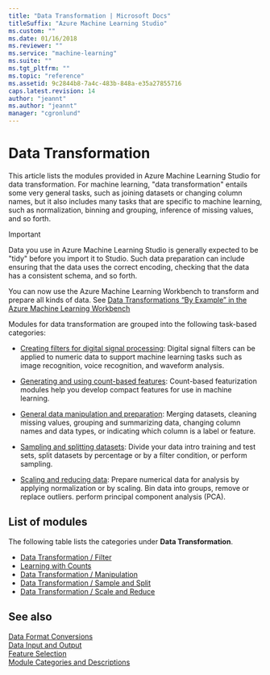 ```yaml
---
title: "Data Transformation | Microsoft Docs"
titleSuffix: "Azure Machine Learning Studio"
ms.custom: ""
ms.date: 01/16/2018
ms.reviewer: ""
ms.service: "machine-learning"
ms.suite: ""
ms.tgt_pltfrm: ""
ms.topic: "reference"
ms.assetid: 9c2844b8-7a4c-483b-848a-e35a27855716
caps.latest.revision: 14
author: "jeannt"
ms.author: "jeannt"
manager: "cgronlund"
---
```

# Data Transformation

This article lists the modules provided in  Azure Machine Learning Studio for data transformation. For machine learning, "data transformation" entails some very general tasks, such as joining datasets or changing column names, but it also includes many tasks that are specific to machine learning, such as normalization, binning and grouping, inference of missing values, and so forth. 

> [!IMPORTANT]
> Data you use in Azure Machine Learning Studio is generally expected to be "tidy" before you import it to Studio. Such data preparation can include ensuring that the data uses the correct encoding, checking that the data has a consistent schema, and so forth. 
> 
> You can now use the Azure Machine Learning Workbench to transform and prepare all kinds of data. See [Data Transformations “By Example” in the Azure Machine Learning Workbench](https://blogs.technet.microsoft.com/machinelearning/2017/09/25/by-example-transformations-in-the-azure-machine-learning-workbench/)

Modules for data transformation are grouped into the following task-based categories:
   
-   [Creating filters for digital signal processing](data-transformation-filter.md): Digital signal filters can be applied to numeric data to support machine learning tasks such as image recognition, voice recognition, and waveform analysis.  
  
-   [Generating and using count-based features](data-transformation-learning-with-counts.md): Count-based featurization modules help you develop compact features for use in machine learning.  
  
-   [General data manipulation and preparation](data-transformation-manipulation.md): Merging datasets, cleaning missing values, grouping and summarizing data, changing column names and data types, or indicating which column is a label or feature.  
  
-   [Sampling and splitting datasets](data-transformation-sample-and-split.md): Divide your data intro training and test sets, split datasets by percentage or by a filter condition, or perform sampling.  
  
-   [Scaling and reducing data](data-transformation-scale-and-reduce.md): Prepare numerical data for analysis by applying normalization or by scaling. Bin data into groups, remove or replace outliers. perform principal component analysis (PCA).  
  
##  <a name="categories"></a> List of modules  

The following table lists the categories under **Data Transformation**.
  
+ [Data Transformation / Filter](data-transformation-filter.md)
+ [Learning with Counts](data-transformation-learning-with-counts.md)
+ [Data Transformation / Manipulation](data-transformation-manipulation.md)
+ [Data Transformation / Sample and Split](data-transformation-sample-and-split.md)  
+ [Data Transformation / Scale and Reduce](data-transformation-scale-and-reduce.md)
  
## See also  
 [Data Format Conversions](data-format-conversions.md)   
 [Data Input and Output](data-input-and-output.md)   
 [Feature Selection](feature-selection-modules.md)   
 [Module Categories and Descriptions](machine-learning-module-descriptions.md)
